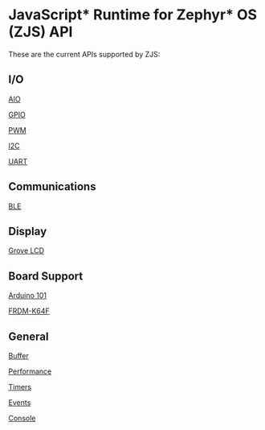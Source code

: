 JavaScript* Runtime for Zephyr* OS (ZJS) API
============================================

These are the current APIs supported by ZJS:

I/O
---
[AIO](./aio.md)

[GPIO](./gpio.md)

[PWM](./pwm.md)

[I2C](./i2c.md)

[UART](./uart.md)

Communications
--------------
[BLE](./ble.md)

Display
-------
[Grove LCD](./grove_lcd.md)

Board Support
-------------
[Arduino 101](./a101_pins.md)

[FRDM-K64F](./k64f_pins.md)

General
-------
[Buffer](./buffer.md)

[Performance](./performance.md)

[Timers](./timers.md)

[Events](./events.md)

[Console](./console.md)
